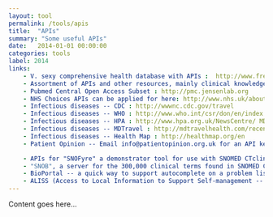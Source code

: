 ```yaml
---
layout: tool
permalink: /tools/apis
title:  "APIs"
summary: "Some useful APIs"
date:   2014-01-01 00:00:00
categories: tools
label: 2014
links:
    - V. sexy comprehensive health database with APIs :  http://www.freebase.com/view/medicine
    - Assortment of APIs and other resources, mainly clinical knowledge : http://www.openclinical.org/dld_asbruInterpreter.html
    - Pubmed Central Open Access Subset : http://pmc.jensenlab.org
    - NHS Choices APIs can be applied for here: http://www.nhs.uk/aboutNHSChoices/professionals/syndication/Pages/Webservices.aspx
    - Infectious diseases -- CDC : http://wwwnc.cdc.gov/travel
    - Infectious diseases -- WHO : http://www.who.int/csr/don/en/index.html
    - Infectious diseases -- HPA : http://www.hpa.org.uk/NewsCentre/ MDTravel
    - Infectious diseases -- MDTravel : http://mdtravelhealth.com/recent_health_alerts.php
    - Infectious diseases -- Health Map : http://healthmap.org/en
    - Patient Opinion -- Email info@patientopinion.org.uk for an API key : http://www.patientopinion.org.uk/ 

    - APIs for "SNOFyre" a demonstrator tool for use with SNOMED CTclinical records for aggregation and analysis, giving a range of functions such as browsing the terminology : https://code.google.com/p/snofyre/ 
    - "SNOB", a server for the 300,000 clinical terms found in SNOMED CT: http://snob.eggbird.eu/
    - BioPortal -- a quick way to support autocomplete on a problem list: http://bioportal.bioontology.org"
    - ALISS (Access to Local Information to Support Self-management -- Scottish info) -- community assets of all sorts to help you live well with a Long-Term Condition. Documentation at : http://aliss-engineclub.readthedocs.org
---
```


Content goes here...